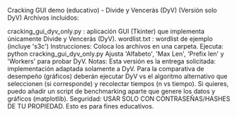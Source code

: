 Cracking GUI demo (educativo) - Divide y Vencerás (DyV) (Versión solo DyV) Archivos incluidos:

cracking_gui_dyv_only.py : aplicación GUI (Tkinter) que implementa únicamente Divide y Vencerás (DyV).
wordlist.txt : wordlist de ejemplo (incluye 's3c') Instrucciones:
Coloca los archivos en una carpeta.
Ejecuta: python cracking_gui_dyv_only.py
Ajusta 'Alfabeto', 'Max Len', 'Prefix len' y 'Workers' para probar DyV. Notas:
Esta versión es la entrega solicitada: implementación adaptada solamente a DyV.
Para la comparativa de desempeño (gráficos) deberán ejecutar DyV vs el algoritmo alternativo que seleccionen (si corresponde) y recolectar tiempos (n vs tiempo). Si quieres, puedo añadir un script de benchmarking aparte que genere los datos y gráficos (matplotlib). Seguridad: USAR SOLO CON CONTRASEÑAS/HASHES DE TU PROPIEDAD. Esto es para fines educativos.
